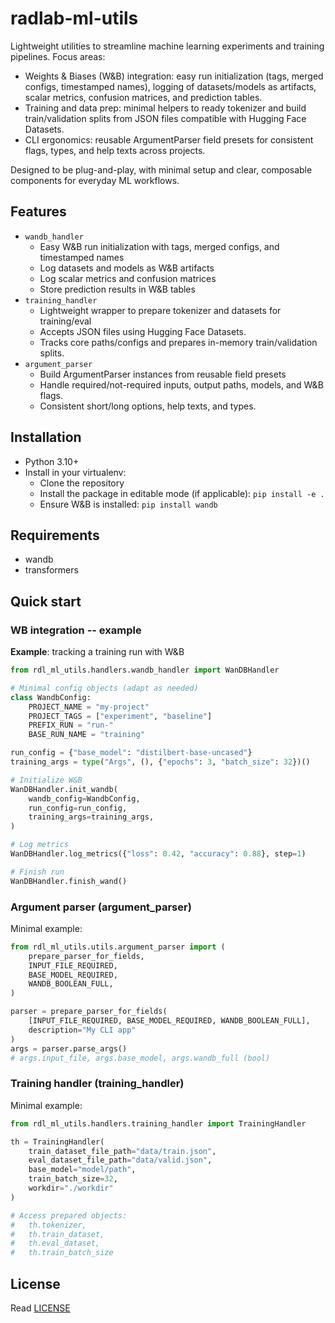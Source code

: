 # radlab-ml-utils

Lightweight utilities to streamline machine learning experiments and training pipelines.
Focus areas:
- Weights & Biases (W&B) integration: easy run initialization (tags, merged configs, timestamped names), 
logging of datasets/models as artifacts, scalar metrics, confusion matrices, and prediction tables.
- Training and data prep: minimal helpers to ready tokenizer and build train/validation 
splits from JSON files compatible with Hugging Face Datasets.
- CLI ergonomics: reusable ArgumentParser field presets for consistent flags, 
types, and help texts across projects.

Designed to be plug-and-play, with minimal setup and clear, composable components for everyday ML workflows.

## Features
- `wandb_handler` 
  - Easy W&B run initialization with tags, merged configs, and timestamped names
  - Log datasets and models as W&B artifacts
  - Log scalar metrics and confusion matrices
  - Store prediction results in W&B tables
- `training_handler` 
  - Lightweight wrapper to prepare tokenizer and datasets for training/eval
  - Accepts JSON files using Hugging Face Datasets.
  - Tracks core paths/configs and prepares in-memory train/validation splits.
- `argument_parser` 
  - Build ArgumentParser instances from reusable field presets
  - Handle required/not-required inputs, output paths, models, and W&B flags.
  - Consistent short/long options, help texts, and types.

## Installation
- Python 3.10+
- Install in your virtualenv:
  - Clone the repository
  - Install the package in editable mode (if applicable): `pip install -e .`
  - Ensure W&B is installed: `pip install wandb`

## Requirements
- wandb
- transformers

## Quick start

### WB integration -- example

**Example**: tracking a training run with W&B

```python
from rdl_ml_utils.handlers.wandb_handler import WanDBHandler

# Minimal config objects (adapt as needed)
class WandbConfig:
    PROJECT_NAME = "my-project"
    PROJECT_TAGS = ["experiment", "baseline"]
    PREFIX_RUN = "run-"
    BASE_RUN_NAME = "training"

run_config = {"base_model": "distilbert-base-uncased"}
training_args = type("Args", (), {"epochs": 3, "batch_size": 32})()

# Initialize W&B
WanDBHandler.init_wandb(
    wandb_config=WandbConfig,
    run_config=run_config,
    training_args=training_args,
)

# Log metrics
WanDBHandler.log_metrics({"loss": 0.42, "accuracy": 0.88}, step=1)

# Finish run
WanDBHandler.finish_wand()
```

### Argument parser (argument_parser)

Minimal example:

```python
from rdl_ml_utils.utils.argument_parser import (
    prepare_parser_for_fields,
    INPUT_FILE_REQUIRED,
    BASE_MODEL_REQUIRED,
    WANDB_BOOLEAN_FULL,
)

parser = prepare_parser_for_fields(
    [INPUT_FILE_REQUIRED, BASE_MODEL_REQUIRED, WANDB_BOOLEAN_FULL],
    description="My CLI app"
)
args = parser.parse_args()
# args.input_file, args.base_model, args.wandb_full (bool)
```

### Training handler (training_handler)

Minimal example:

```python
from rdl_ml_utils.handlers.training_handler import TrainingHandler

th = TrainingHandler(
    train_dataset_file_path="data/train.json",
    eval_dataset_file_path="data/valid.json",
    base_model="model/path",
    train_batch_size=32,
    workdir="./workdir"
)

# Access prepared objects:
#   th.tokenizer, 
#   th.train_dataset, 
#   th.eval_dataset, 
#   th.train_batch_size
```

## License
Read [LICENSE](LICENSE)
